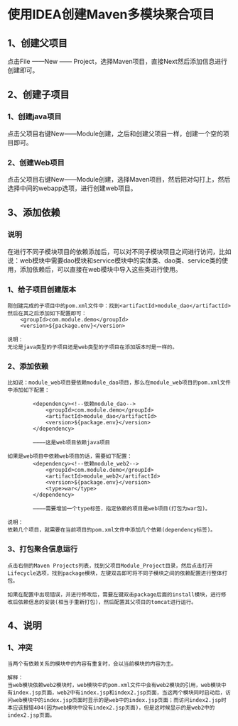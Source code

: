 # 使用IDEA创建Maven多模块聚合项目

## 1、创建父项目

点击File ——New —— Project，选择Maven项目，直接Next然后添加信息进行创建即可。



## 2、创建子项目

### 1、创建java项目

点击父项目右键New——Module创建，之后和创建父项目一样，创建一个空的项目即可。



### 2、创建Web项目

点击父项目右键New——Module创建，选择Maven项目，然后把对勾打上，然后选择中间的webapp选项，进行创建web项目。





## 3、添加依赖



### 说明

在进行不同子模块项目的依赖添加后，可以对不同子模块项目之间进行访问，比如说：web模块中需要dao模块和service模块中的实体类、dao类、service类的使用，添加依赖后，可以直接在web模块中导入这些类进行使用。





### 1、给子项目创建版本

~~~
刚创建完成的子项目中的pom.xml文件中：找到<artifactId>module_dao</artifactId>
然后在其之后添加如下配置即可：
    <groupId>com.module.demo</groupId>
    <version>${package.env}</version>
    
说明：
无论是java类型的子项目还是web类型的子项目在添加版本时是一样的。
~~~



### 2、添加依赖

~~~
比如说：module_web项目要依赖module_dao项目，那么在module_web项目的pom.xml文件中添加如下配置：

		<dependency><!--依赖module_dao-->
            <groupId>com.module.demo</groupId>
            <artifactId>module_dao</artifactId>
            <version>${package.env}</version>
		</dependency>
		
		————这是web项目依赖java项目
		
如果是web项目中依赖web项目的话，需要如下配置：
		<dependency><!--依赖module_web2-->
            <groupId>com.module.demo</groupId>
            <artifactId>module_web2</artifactId>
            <version>${package.env}</version>
            <type>war</type>
		</dependency>
		
		————需要增加一个type标签，指定依赖的项目是web项目(打包为war包)。
		
说明：
依赖几个项目，就需要在当前项目的pom.xml文件中添加几个依赖(dependency标签)。
~~~



### 3、打包聚合信息运行

~~~
点击右侧的Maven Projects列表，找到父项目Module_Project目录，然后点击打开Lifecycle选项，找到package模块，左键双击即可将不同子模块之间的依赖配置进行整体打包。

如果在配置中出现错误，并进行修改后，需要左键双击package后面的install模块，进行修改后依赖信息的安装(相当于重新打包)，然后配置其父项目的tomcat进行运行。
~~~





## 4、说明

### 1、冲突

~~~
当两个有依赖关系的模块中的内容有重复时，会以当前模块的内容为主。

解释：
当web模块依赖web2模块时，web模块中的pom.xml文件中会有web2模块的引用，web模块中有index.jsp页面，web2中有index.jsp和index2.jsp页面，当这两个模块同时启动后，访问web模块中的index.jsp页面时显示的是web中的index.jsp页面；而访问index2.jsp时本应该报错404(因为web模块中没有index2.jsp页面)，但是这时候显示的是web2中的index2.jsp页面。
~~~

